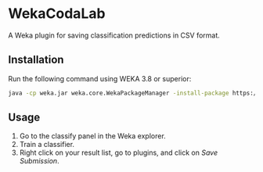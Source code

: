 # WekaCodaLab
A Weka plugin for saving classification predictions in CSV format.

## Installation
Run the following command using WEKA 3.8 or superior:

```bash
java -cp weka.jar weka.core.WekaPackageManager -install-package https://github.com/felipebravom/WekaCodaLab/releases/download/1.0.0/WekaCodaLab1.0.0.zip
```

## Usage
1. Go to the classify panel in the Weka explorer.
2. Train a classifier.
3. Right click on your result list, go to plugins, and click on *Save Submission*.
